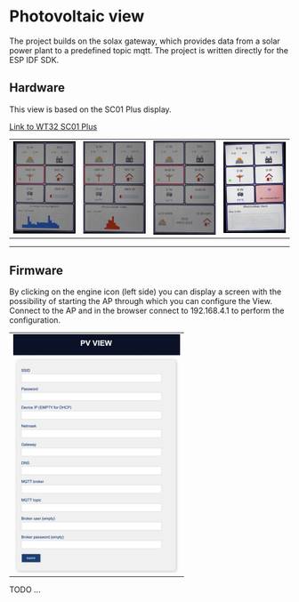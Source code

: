 # Photovoltaic view
The project builds on the solax gateway, which provides data from a solar power plant to a predefined topic mqtt.  The project is written directly for the ESP IDF SDK.
## Hardware
This view is based on the SC01 Plus display.

[Link to WT32 SC01 Plus](https://en.wireless-tag.com/product-item-26.html)


<table>
    <tr>
        <td><img src="image/tr1.jpg" alt="case" width="300"></td>
        <td><img src="image/tr2.jpg" alt="case" width="300"></td>
        <td><img src="image/tr3.jpg" alt="case" width="300"></td>
        <td><img src="image/tr4.jpg" alt="case" width="300"></td>
     </tr>
</table>


---

## Firmware

By clicking on the engine icon (left side) you can display a screen with the possibility of starting the AP through which you can configure the View. Connect to the AP and in the browser connect to 192.168.4.1 to perform the configuration. 

<table>
    <tr>
        <td><img src="image/pv5.jpg" alt="case" width="300"></td>
     </tr>
</table>

TODO  ...
